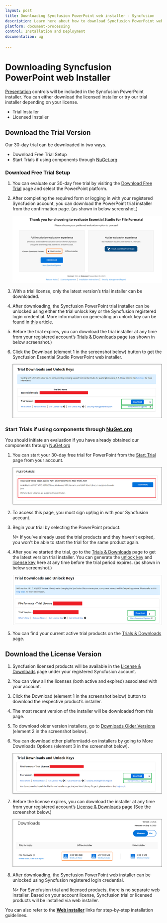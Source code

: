 ```yaml
---
layout: post
title: Downloading Syncfusion PowerPoint web installer - Syncfusion
description: Learn here about how to download Syncfusion PowerPoint web installer from our Syncfusion website with license.
platform: document-processing
control: Installation and Deployment
documentation: ug

---
```


# Downloading Syncfusion PowerPoint web Installer

[Presentation](https://www.syncfusion.com/document-processing/powerpoint-framework/net) controls will be included in the Syncfusion PowerPoint installer. You can either download the licensed installer or try our trial installer depending on your license. 

   -	Trial Installer
   -	Licensed Installer


## Download the Trial Version

Our 30-day trial can be downloaded in two ways.

   * Download Free Trial Setup
   * Start Trials if using components through [NuGet.org](https://www.nuget.org/packages?q=syncfusion)

### Download Free Trial Setup

1. You can evaluate our 30-day free trial by visiting the [Download Free Trial](https://www.syncfusion.com/downloads) page and select the PowerPoint platform.
2. After completing the required form or logging in with your registered Syncfusion account, you can download the PowerPoint trial installer from the confirmation page. (as shown in below screenshot.) 
   
   ![Trial and downloads of Syncfusion Essential Studio](images/trial-confirmation.png)
   
3. With a trial license, only the latest version’s trial installer can be downloaded.
4. After downloading, the Syncfusion PowerPoint trial installer can be unlocked using either the trial unlock key or the Syncfusion registered login credential. More information on generating an unlock key can be found in [this](https://www.syncfusion.com/kb/8069/how-to-generate-unlock-key-for-essentials-studio-products) article.
5. Before the trial expires, you can download the trial installer at any time from your registered account’s [Trials & Downloads](https://www.syncfusion.com/account/manage-trials/downloads) page (as shown in below screenshot.)
6. Click the Download (element 1 in the screenshot below) button to get the Syncfusion Essential Studio PowerPoint web installer.
 
   ![Trial and downloads of Syncfusion Essential Studio](images/trial-download.png)

   
   
### Start Trials if using components through [NuGet.org](https://www.nuget.org/packages?q=syncfusion)

You should initiate an evaluation if you have already obtained our components through [NuGet.org](https://www.nuget.org/packages?q=syncfusion)

1. You can start your 30-day free trial for PowerPoint from the [Start Trial](https://www.syncfusion.com/account/manage-trials/start-trials) page from your account.
   
   ![Trial and downloads of Syncfusion Essential Studio](images/start-trial-download.png)
   
2. To access this page, you must sign up\log in with your Syncfusion account.
3. Begin your trial by selecting the PowerPoint product. 

   N> If you've already used the trial products and they haven't expired, you won't be able to start the trial for the same product again.

4. After you've started the trial, go to the [Trials & Downloads](https://www.syncfusion.com/account/manage-trials/downloads) page to get the latest version trial installer. You can generate the [unlock key](https://www.syncfusion.com/kb/8069/how-to-generate-unlock-key-for-essentials-studio-products) and [license key](https://help.syncfusion.com/document-processing/licensing/how-to-generate) here at any time before the trial period expires. (as shown in below screenshot.)

   ![License and downloads of Syncfusion Essential Studio](images/start-trial-download-installer.png)

5. You can find your current active trial products on the [Trials & Downloads](https://www.syncfusion.com/account/manage-trials/downloads) page.
   

## Download the License Version

1. Syncfusion licensed products will be available in the [License & Downloads](https://www.syncfusion.com/account/downloads) page under your registered Syncfusion account.
2. You can view all the licenses (both active and expired) associated with your account.
3. Click the Download (element 1 in the screenshot below) button to download the respective product’s installer.
4. The most recent version of the installer will be downloaded from this page.
5. To download older version installers, go to [Downloads Older Versions](https://www.syncfusion.com/account/downloads/studio) (element 2 in the screenshot below).
6. You can download other platform\add-on installers by going to More Downloads Options (element 3 in the screenshot below).

    ![License and downloads of Syncfusion Essential Studio](images/license-download.png)
	
7. Before the license expires, you can download the installer at any time from your registered account’s [License & Downloads](https://www.syncfusion.com/account/downloads) page (See the screenshot below.)
   
   ![License and downloads of Syncfusion Essential Studio](images/start-trial-download-web-installer.png)
   
8. After downloading, the Syncfusion PowerPoint web installer can be unlocked using Syncfusion registered login credential.

   N> For Syncfusion trial and licensed products, there is no separate web installer. Based on your account license, Syncfusion trial or licensed products will be installed via web installer.

You can also refer to the [**Web installer**](https://help.syncfusion.com/PowerPoint/installation/web-installer/how-to-install) links for step-by-step installation guidelines.	